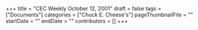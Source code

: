 +++
title = "CEC Weekly October 12, 2001"
draft = false
tags = ["Documents"]
categories = ["Chuck E. Cheese's"]
pageThumbnailFile = ""
startDate = ""
endDate = ""
contributors = []
+++
